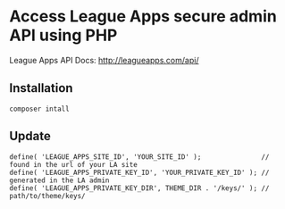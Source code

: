 # Access League Apps secure admin API using PHP

League Apps API Docs: http://leagueapps.com/api/

## Installation

```shell
composer intall 
```

## Update
```shell
define( 'LEAGUE_APPS_SITE_ID', 'YOUR_SITE_ID' );               // found in the url of your LA site
define( 'LEAGUE_APPS_PRIVATE_KEY_ID', 'YOUR_PRIVATE_KEY_ID' ); // generated in the LA admin
define( 'LEAGUE_APPS_PRIVATE_KEY_DIR', THEME_DIR . '/keys/' ); // path/to/theme/keys/
```
 
